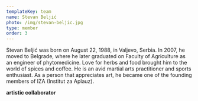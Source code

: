 ```yaml
---
templateKey: team
name: Stevan Beljić
photo: /img/stevan-beljic.jpg
type: member
order: 3
---
```

Stevan Beljić was born on August 22, 1988, in Valjevo, Serbia. In 2007, he moved to Belgrade, where he later graduated on Faculty of Agriculture as an engineer of phytomedicine.
Love for herbs and food brought him to the world of spices and coffee. He is an avid martial arts practitioner and sports enthusiast. As a person that appreciates art, he became one of the founding members of IZA (Institut za Aplauz).

**artistic collaborator**
